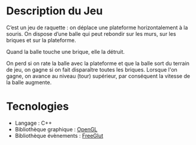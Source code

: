 # Description du Jeu

  C’est un jeu de raquette : on déplace une plateforme horizontalement à la souris. On dispose d’une balle qui peut rebondir sur les murs, sur les briques et sur la plateforme. 

  Quand la balle touche une brique, elle la détruit.
  
  On perd si on rate la balle avec la plateforme et que la balle sort du terrain de jeu, on gagne si on fait disparaître toutes les briques. 
Lorsque l'on gagne, on avance au niveau (tour) supérieur, par conséquent la vitesse de la balle augmente.

# Tecnologies

<ul>
  <li>Langage : C++</li>
  <li>Bibliothèque graphique : <a href="https://www.opengl.org/" target="_blank">OpenGL</a></li>
  <li>Bibliothèque évènements : <a href="https://freeglut.sourceforge.net/docs/api.php" target="_blank">FreeGlut</a></li>
</ul>
